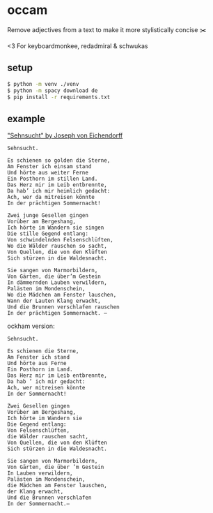 # occam
Remove adjectives from a text to make it more stylistically concise :scissors:

<3 For keyboardmonkee, redadmiral & schwukas

## setup
```sh
$ python -m venv ./venv
$ python -m spacy download de
$ pip install -r requirements.txt
```

## example
["Sehnsucht" by Joseph von Eichendorff](https://de.wikisource.org/wiki/Sehnsucht_(Eichendorff_II))
```
Sehnsucht.

Es schienen so golden die Sterne,
Am Fenster ich einsam stand
Und hörte aus weiter Ferne
Ein Posthorn im stillen Land.
Das Herz mir im Leib entbrennte,
Da hab’ ich mir heimlich gedacht:
Ach, wer da mitreisen könnte
In der prächtigen Sommernacht!

Zwei junge Gesellen gingen
Vorüber am Bergeshang,
Ich hörte im Wandern sie singen
Die stille Gegend entlang:
Von schwindelnden Felsenschlüften,
Wo die Wälder rauschen so sacht,
Von Quellen, die von den Klüften
Sich stürzen in die Waldesnacht.

Sie sangen von Marmorbildern,
Von Gärten, die über’m Gestein
In dämmernden Lauben verwildern,
Palästen im Mondenschein,
Wo die Mädchen am Fenster lauschen,
Wann der Lauten Klang erwacht,
Und die Brunnen verschlafen rauschen
In der prächtigen Sommernacht. – 
```

ockham version:
```
Sehnsucht.

Es schienen die Sterne,
Am Fenster ich stand
Und hörte aus Ferne
Ein Posthorn im Land.
Das Herz mir im Leib entbrennte,
Da hab ’ ich mir gedacht:
Ach, wer mitreisen könnte
In der Sommernacht!

Zwei Gesellen gingen
Vorüber am Bergeshang,
Ich hörte im Wandern sie 
Die Gegend entlang:
Von Felsenschlüften,
die Wälder rauschen sacht,
Von Quellen, die von den Klüften
Sich stürzen in die Waldesnacht.

Sie sangen von Marmorbildern,
Von Gärten, die über ’m Gestein
In Lauben verwildern,
Palästen im Mondenschein,
die Mädchen am Fenster lauschen,
der Klang erwacht,
Und die Brunnen verschlafen 
In der Sommernacht.–
```
